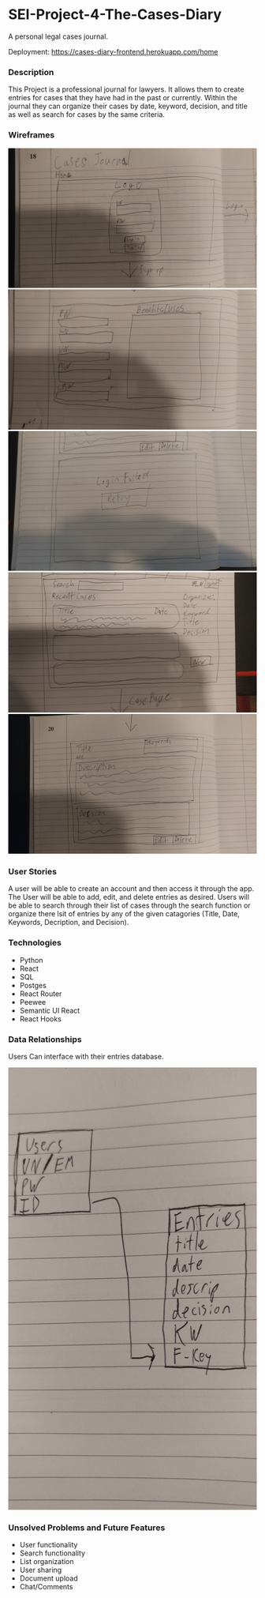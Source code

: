 # SEI-Project-4-The-Cases-Diary
A personal legal cases journal.

Deployment: https://cases-diary-frontend.herokuapp.com/home

### Description 

This Project is a professional journal for lawyers. It allows them to create entries for cases that they have had in the past or currently. Within the journal they can organize their cases by date, keyword, decision, and title as well as search for cases by the same criteria.

### Wireframes

![Wireframe 1](readme-assets/WF1.jpg)
![Wireframe 2](readme-assets/WF2.jpg)
![Wireframe 2](readme-assets/WF2-1.jpg)
![Wireframe 3](readme-assets/WF3.jpg)
![Wireframe 4](readme-assets/WF4.jpg)

### User Stories

A user will be able to create an account and then access it through the app. The User will be able to add, edit, and delete entries as desired. Users will be able to search through their list of cases through the search function or organize there lsit of entries by any of the given catagories (Title, Date, Keywords, Decription, and Decision).

### Technologies

- Python
- React
- SQL
- Postges
- React Router
- Peewee
- Semantic UI React
- React Hooks

### Data Relationships

Users Can interface with their entries database.

![Data Relationships](readme-assets/Data-Relationships.jpg)

### Unsolved Problems and Future Features

- User functionality
- Search functionality
- List organization 
- User sharing
- Document upload
- Chat/Comments
